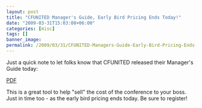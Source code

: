 ```yaml
---
layout: post
title: "CFUNITED Manager's Guide, Early Bird Pricing Ends Today!"
date: "2009-03-31T15:03:00+06:00"
categories: [misc]
tags: []
banner_image: 
permalink: /2009/03/31/CFUNITED-Managers-Guide-Early-Bird-Pricing-Ends-Today
---
```


Just a quick note to let folks know that CFUNITED released their Manager's Guide today:

<a href="http://cfunited.com/images/CFUnited2009_managerguide.pdf">PDF</a>

This is a great tool to help "sell" the cost of the conference to your boss. Just in time too - as the early bird pricing ends today. Be sure to register!